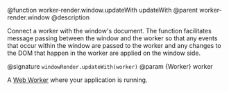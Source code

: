 @function worker-render.window.updateWith updateWith
@parent worker-render.window
@description

Connect a worker with the window's document. The function
facilitates message passing between the window and the worker
so that any events that occur within the window are passed to the worker
and any changes to the DOM that happen in the worker are applied
on the window side.

@signature `windowRender.updateWith(worker)`
@param {Worker} worker

A [Web Worker](https://developer.mozilla.org/en-US/docs/Web/API/Worker) where your application is running.
